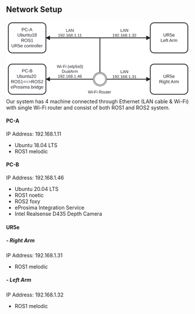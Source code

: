 ## Network Setup
![](images/network_setup.svg)
Our system has 4 machine connected through Ethernet (LAN cable & Wi-Fi) with single Wi-Fi router and consist of both ROS1 and ROS2 system.
#### PC-A
IP Address: 192.168.1.11
- Ubuntu 18.04 LTS
- ROS1 melodic
#### PC-B
IP Address: 192.168.1.46
- Ubuntu 20.04 LTS
- ROS1 noetic
- ROS2 foxy
- eProsima Integration Service
- Intel Realsense D435 Depth Camera
#### UR5e
##### - Right Arm
IP Address: 192.168.1.31
- ROS1 melodic
##### - Left Arm
IP Address: 192.168.1.32
- ROS1 melodic